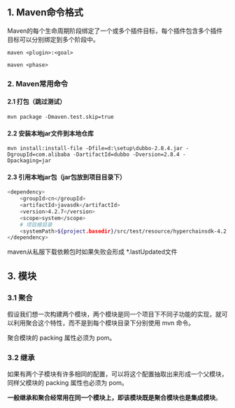 ## 1. Maven命令格式

Maven的每个生命周期阶段绑定了一个或多个插件目标，每个插件包含多个插件目标可以分别绑定到多个阶段中。

`maven <plugin>:<goal>`

`maven <phase>`



### 2. Maven常用命令

#### 2.1 打包（跳过测试）

`mvn package -Dmaven.test.skip=true`



#### 2.2 安装本地jar文件到本地仓库

```
mvn install:install-file -Dfile=d:\setup\dubbo-2.8.4.jar -DgroupId=com.alibaba -DartifactId=dubbo -Dversion=2.8.4 -Dpackaging=jar
```





#### 2.3 引用本地jar包（jar包放到项目目录下）

```bash
<dependency>
    <groupId>cn</groupId>
    <artifactId>javasdk</artifactId>
    <version>4.2.7</version>
    <scope>system</scope>
    # 项目根目录
    <systemPath>${project.basedir}/src/test/resource/hyperchainsdk-4.2.7-jar-with-dependencies.jar</systemPath>
</dependency>
```



maven从私服下载依赖包时如果失败会形成 *.lastUpdated文件



## 3. 模块

### 3.1 聚合

假设我们想一次构建两个模块，两个模块是同一个项目下不同子功能的实现，就可以利用聚合这个特性，而不是到每个模块目录下分别使用 mvn 命令。

聚合模块的 packing 属性必须为 pom。



### 3.2 继承

如果有两个子模块有许多相同的配置，可以将这个配置抽取出来形成一个父模块，同样父模块的 packing 属性也必须为 pom。

**一般继承和聚合经常用在同一个模块上，即该模块既是聚合模块也是集成模块**。

